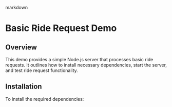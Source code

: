 markdown
# Basic Ride Request Demo

## Overview
This demo provides a simple Node.js server that processes basic ride requests. It outlines how to install necessary dependencies, start the server, and test ride request functionality.

## Installation
To install the required dependencies:
